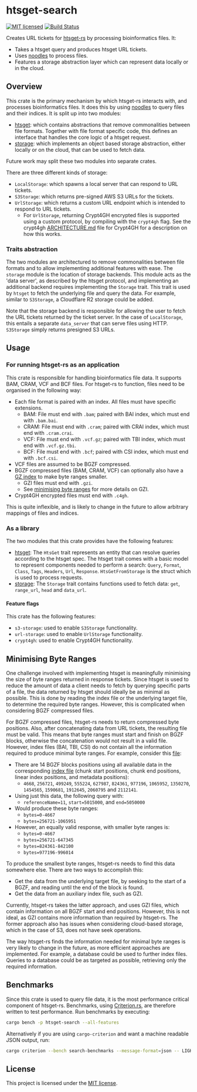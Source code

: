 # htsget-search

[![MIT licensed][mit-badge]][mit-url]
[![Build Status][actions-badge]][actions-url]

[mit-badge]: https://img.shields.io/badge/license-MIT-blue.svg
[mit-url]: https://github.com/umccr/htsget-rs/blob/main/LICENSE
[actions-badge]: https://github.com/umccr/htsget-rs/actions/workflows/action.yml/badge.svg
[actions-url]: https://github.com/umccr/htsget-rs/actions?query=workflow%3Atests+branch%3Amain

Creates URL tickets for [htsget-rs] by processing bioinformatics files. It:
* Takes a htsget query and produces htsget URL tickets.
* Uses [noodles] to process files.
* Features a storage abstraction layer which can represent data locally or in the cloud.

[htsget-rs]: https://github.com/umccr/htsget-rs

## Overview

This crate is the primary mechanism by which htsget-rs interacts with, and processes
bioinformatics files. It does this by using [noodles] to query files and their indices.
It is split up into two modules:
* [htsget]: which contains abstractions that remove commonalities between file formats. Together with file format 
specific code, this defines an interface that handles the core logic of a htsget request.
* [storage]: which implements an object based storage abstraction, either locally or on the cloud, that can be used to fetch data. 

Future work may split these two modules into separate crates.

There are three different kinds of storage:
* `LocalStorage`: which spawns a local server that can respond to URL tickets.
* `S3Storage`: which returns pre-signed AWS S3 URLs for the tickets.
* `UrlStorage`: which returns a custom URL endpoint which is intended to respond to URL tickets.
    * For `UrlStorage`, returning Crypt4GH encrypted files is supported using a custom protocol,
      by compiling with the `crypt4gh` flag. See the crypt4gh [ARCHITECTURE.md][architecture] file for Crypt4GH for a description on
      how this works.

[noodles]: https://github.com/zaeleus/noodles
[architecture]: ../docs/crypt4gh/ARCHITECTURE.md

### Traits abstraction

The two modules are architectured to remove commonalities between file formats and to allow implementing additional features with ease.
The `storage` module is the location of storage backends. This module acts as the 'data server', as 
described by the htsget protocol, and implementing an additional backend requires implementing the `Storage` trait. This trait is used 
by `htsget` to fetch the underlying file and query the data. For example, similar to `S3Storage`, a Cloudflare R2 storage
could be added. 

Note that the storage backend is responsible for allowing the user to fetch the URL tickets returned by the
ticket server. In the case of `LocalStorage`, this entails a separate `data_server` that can serve files using HTTP. `S3Storage`
simply returns presigned S3 URLs.

## Usage

### For running htsget-rs as an application

This crate is responsible for handling bioinformatics file data. It supports BAM, CRAM, VCF and BCF files.
For htsget-rs to function, files need to be organised in the following way:

* Each file format is paired with an index. All files must have specific extensions.
    * BAM: File must end with `.bam`; paired with BAI index, which must end with `.bam.bai`.
    * CRAM: File must end with `.cram`; paired with CRAI index, which must end with `.cram.crai`.
    * VCF: File must end with `.vcf.gz`; paired with TBI index, which must end with `.vcf.gz.tbi`.
    * BCF: File must end with `.bcf`; paired with CSI index, which must end with `.bcf.csi`.
* VCF files are assumed to be BGZF compressed.
* BGZF compressed files (BAM, CRAM, VCF) can optionally also have a [GZ index][gzi] to make byte ranges smaller.
    * GZI files must end with `.gzi`.
    * See [minimising byte ranges][minimising-byte-ranges] for more details on GZI.
* Crypt4GH encrypted files must end with `.c4gh`.

This is quite inflexible, and is likely to change in the future to allow arbitrary mappings of files and indices.

[gzi]: http://www.htslib.org/doc/bgzip.html#GZI_FORMAT
[minimising-byte-ranges]: #minimising-byte-ranges

### As a library

The two modules that this crate provides have the following features:

* [htsget]: The `HtsGet` trait represents an entity that can resolve queries according to the htsget spec. 
The htsget trait comes with a basic model to represent components needed to perform a search: `Query`, `Format`, 
`Class`, `Tags`, `Headers`, `Url`, `Response`. `HtsGetFromStorage` is the struct which is 
used to process requests.
* [storage]: The `Storage` trait contains functions used to fetch data: `get`, `range_url`, `head` and `data_url`.

#### Feature flags

This crate has the following features:
* `s3-storage`: used to enable `S3Storage` functionality.
* `url-storage`: used to enable `UrlStorage` functionality.
* `crypt4gh`: used to enable Crypt4GH functionality.

[htsget]: src/htsget
[storage]: src/storage

## Minimising Byte Ranges

One challenge involved with implementing htsget is meaningfully minimising the size of byte ranges returned in response
tickets. Since htsget is used to reduce the amount of data a client needs to fetch by querying specific parts of a file, 
the data returned by htsget should ideally be as minimal as possible. This is done by reading the index file or
the underlying target file, to determine the required byte ranges. However, this is complicated when considering 
BGZF compressed files. 

For BGZF compressed files, htsget-rs needs to return compressed byte positions. Also, after concatenating data from URL tickets,
the resulting file must be valid. This means that byte ranges must start and finish on BGZF blocks, otherwise the concatenation
would not result in a valid file. However, index files (BAI, TBI, CSI) do not contain all the information required to
produce minimal byte ranges. For example, consider this [file][example-file]:
* There are 14 BGZF blocks positions using all available data in the corresponding [index file][example-index] (chunk start positions, chunk end positions, linear index positions, and metadata positions):
    * `4668`, `256721`, `499249`, `555224`, `627987`, `824361`, `977196`, `1065952`, `1350270`, `1454565`, `1590681`, `1912645`, `2060795` and `2112141`.
* Using just this data, the following query with: 
  * `referenceName=11`, `start=5015000`, and `end=5050000`
* Would produce these byte ranges:
  * `bytes=0-4667`
  * `bytes=256721-1065951`
* However, an equally valid response, with smaller byte ranges is:
  * `bytes=0-4667`
  * `bytes=256721-647345`
  * `bytes=824361-842100`
  * `bytes=977196-996014`

To produce the smallest byte ranges, htsget-rs needs to find this data somewhere else. There are two ways to accomplish this:
* Get the data from the underlying target file, by seeking to the start of a BGZF, and reading until the end of the block is found.
* Get the data from an auxiliary index file, such as GZI.

Currently, htsget-rs takes the latter approach, and uses GZI files, which contain information on all BGZF start and
end positions. However, this is not ideal, as GZI contains more information than required by htsget-rs. The former
approach also has issues when considering cloud-based storage, which in the case of S3, does not have seek operations.

The way htsget-rs finds the information needed for minimal byte ranges is very likely to change in the future, as more efficient
approaches are implemented. For example, a database could be used to further index files. Queries to a database could be
as targeted as possible, retrieving only the required information.

[example-file]: ../data/bam/htsnexus_test_NA12878.bam
[example-index]: ../data/bam/htsnexus_test_NA12878.bam.bai

## Benchmarks 

Since this crate is used to query file data, it is the most performance critical component of htsget-rs. Benchmarks, using 
[Criterion.rs][criterion-rs], are therefore written to test performance. Run benchmarks by executing:

```sh
cargo bench -p htsget-search --all-features
```

Alternatively if you are using `cargo-criterion` and want a machine readable JSON output, run:

```sh
cargo criterion --bench search-benchmarks --message-format=json -- LIGHT 1> search-benchmarks.json
```

[criterion-rs]: https://github.com/bheisler/criterion.rs

## License

This project is licensed under the [MIT license][license].

[license]: LICENSE